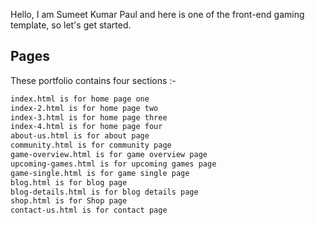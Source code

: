 Hello, I am Sumeet Kumar Paul and here is one of the front-end gaming template, so let's get started.

## Pages

These portfolio contains four sections :-

```bash
index.html is for home page one
index-2.html is for home page two
index-3.html is for home page three
index-4.html is for home page four
about-us.html is for about page
community.html is for community page
game-overview.html is for game overview page
upcoming-games.html is for upcoming games page
game-single.html is for game single page
blog.html is for blog page
blog-details.html is for blog details page
shop.html is for Shop page
contact-us.html is for contact page
```
